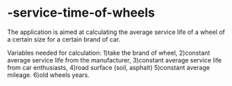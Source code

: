 # -service-time-of-wheels

The application is aimed at calculating the average service life of a wheel of a certain size for a certain brand of car.

Variables needed for calculation:
1)take the brand of wheel,
2)constant average service life from the manufacturer, 
3)constant average service life from car enthusiasts, 
4)road surface (soil, asphalt) 
5)constant average mileage.
6)old wheels years.
